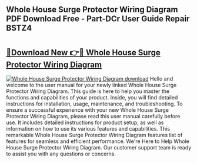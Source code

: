 ## Whole House Surge Protector Wiring Diagram PDF Download Free - Part-DCr User Guide Repair BSTZ4

# <h2><a href="http://dftmris.blite.top/?on=Whole+House+Surge+Protector+Wiring+Diagram">🔗Download New 👉🔴 Whole House Surge Protector Wiring Diagram</a></h2>

[![Whole House Surge Protector Wiring Diagram download](https://i.imgur.com/lujVjoI.png)](http://dftmris.blite.top/?on=Whole+House+Surge+Protector+Wiring+Diagram)
Hello and welcome to the user manual for your newly linked Whole House Surge Protector Wiring Diagram. This guide is here to help you master the functions and capabilities of your product. Inside, you will find detailed instructions for installation, usage, maintenance, and troubleshooting. To ensure a successful experience with your new Whole House Surge Protector Wiring Diagram, please read this user manual carefully before use. It includes detailed instructions for product setup, as well as information on how to use its various features and capabilities. This remarkable Whole House Surge Protector Wiring Diagram features list of features for seamless and efficient performance. We're Here to Help Whole House Surge Protector Wiring Diagram. Our customer support team is ready to assist you with any questions or concerns.
